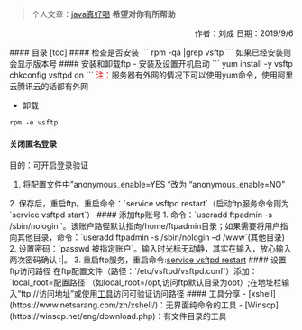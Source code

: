 ﻿> 个人文章：<a href="http://write.blog.csdn.net/postlist" target="_blank">java真好喝</a>
**希望对你有所帮助**
<p style="text-align:right">
作者：刘成  日期：2019/9/6
</p>
#### 目录
[toc]
#### 检查是否安装
```
rpm -qa |grep vsftp
```
如果已经安装则会显示版本号
#### 安装和卸载ftp
- 安装及设置开机启动
```
yum install -y vsftp
chkconfig vsftpd on
```
<font color="#dd0000">注：</font>服务器有外网的情况下可以使用yum命令，使用阿里云腾讯云的话都有外网<br />

- 卸载
```
rpm -e vsftp
```
#### 关闭匿名登录
目的：可开启登录验证
 1. 将配置文件中”anonymous_enable=YES “改为 “anonymous_enable=NO”
<a id='jump_1'>
 2. 保存后，重启ftp。重启命令：`service vsftpd restart`（启动ftp服务命令则为`service vsftpd start`）</a>
#### 添加ftp账号
1. 命令：`useradd ftpadmin -s /sbin/nologin `。该账户路径默认指向/home/ftpadmin目录；如果需要将用户指向其他目录，命令：`useradd ftpadmin -s /sbin/nologin –d /www`(其他目录)
2. 设置密码：`passwd 被指定账户`。输入时光标无动静，其实在输入，放心输入两次密码确认 :|。
3. 重启ftp服务，重启命令:<a href="#jump_1">service vsftpd restart</a>
#### 设置ftp访问路径
在ftp配置文件（路径：`/etc/vsftpd/vsftpd.conf`）添加：`local_root=配置路径`（如local_root=/opt,访问ftp默认目录为opt）;在地址栏输入“ftp://访问地址”或使用<a href='#jump_2'>工具</a>访问可验证访问路径
<a id='jump_2'></a>
#### 工具分享
- [xshell](https://www.netsarang.com/zh/xshell/)：无界面纯命令的工具
- [Winscp](https://winscp.net/eng/download.php)：有文件目录的工具